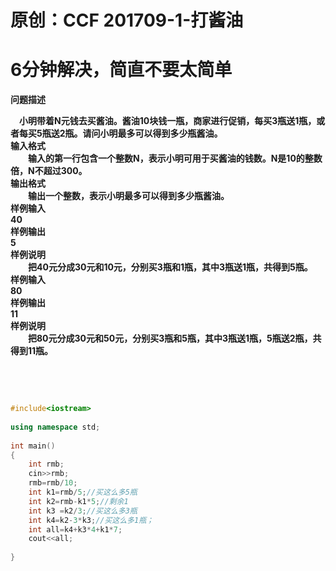 # 原创：CCF 201709-1-打酱油

# 6分钟解决，简直不要太简单

**问题描述**

<strong>　小明带着N元钱去买酱油。酱油10块钱一瓶，商家进行促销，每买3瓶送1瓶，或者每买5瓶送2瓶。请问小明最多可以得到多少瓶酱油。<br/>
输入格式<br/>
　　输入的第一行包含一个整数N，表示小明可用于买酱油的钱数。N是10的整数倍，N不超过300。<br/>
输出格式<br/>
　　输出一个整数，表示小明最多可以得到多少瓶酱油。<br/>
样例输入<br/>
40<br/>
样例输出<br/>
5<br/>
样例说明<br/>
　　把40元分成30元和10元，分别买3瓶和1瓶，其中3瓶送1瓶，共得到5瓶。<br/>
样例输入<br/>
80<br/>
样例输出<br/>
11<br/>
样例说明<br/>
　　把80元分成30元和50元，分别买3瓶和5瓶，其中3瓶送1瓶，5瓶送2瓶，共得到11瓶。</strong>

 

 
```c++
#include<iostream>
 
using namespace std;
 
int main()
{
	int rmb;
	cin>>rmb;
	rmb=rmb/10;
	int k1=rmb/5;//买这么多5瓶 
	int k2=rmb-k1*5;//剩余1
	int k3 =k2/3;//买这么多3瓶
	int k4=k2-3*k3;//买这么多1瓶；
	int all=k4+k3*4+k1*7;
	cout<<all; 
	
}
```
